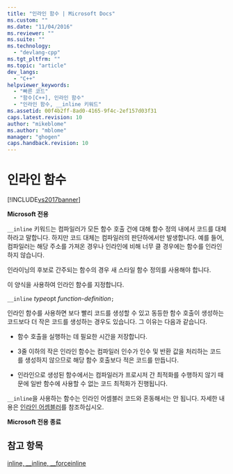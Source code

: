 ```yaml
---
title: "인라인 함수 | Microsoft Docs"
ms.custom: ""
ms.date: "11/04/2016"
ms.reviewer: ""
ms.suite: ""
ms.technology: 
  - "devlang-cpp"
ms.tgt_pltfrm: ""
ms.topic: "article"
dev_langs: 
  - "C++"
helpviewer_keywords: 
  - "빠른 코드"
  - "함수[C++], 인라인 함수"
  - "인라인 함수, __inline 키워드"
ms.assetid: 00f4b2ff-8ad0-4165-9f4c-2ef157d03f31
caps.latest.revision: 10
author: "mikeblome"
ms.author: "mblome"
manager: "ghogen"
caps.handback.revision: 10
---
```

# 인라인 함수
[!INCLUDE[vs2017banner](../assembler/inline/includes/vs2017banner.md)]

**Microsoft 전용**  
  
 `__inline` 키워드는 컴파일러가 모든 함수 호출 건에 대해 함수 정의 내에서 코드를 대체하라고 말합니다.  하지만 코드 대체는 컴파일러의 판단하에서만 발생합니다.  예를 들어, 컴파일러는 해당 주소를 가져온 경우나 인라인에 비해 너무 클 경우에는 함수를 인라인하지 않습니다.  
  
 인라이닝의 후보로 간주되는 함수의 경우 새 스타일 함수 정의를 사용해야 합니다.  
  
 이 양식을 사용하여 인라인 함수를 지정합니다.  
  
 `__inline` *type*opt *function\-definition*`;`  
  
 인라인 함수를 사용하면 보다 빨리 코드를 생성할 수 있고 동등한 함수 호출이 생성하는 코드보다 더 작은 코드를 생성하는 경우도 있습니다. 그 이유는 다음과 같습니다.  
  
-   함수 호출을 실행하는 데 필요한 시간을 저장합니다.  
  
-   3줄 이하의 작은 인라인 함수는 컴파일러 인수가 인수 및 반환 값을 처리하는 코드를 생성하지 않으므로 해당 함수 호출보다 적은 코드를 만듭니다.  
  
-   인라인으로 생성된 함수에서는 컴파일러가 프로시저 간 최적화를 수행하지 않기 때문에 일반 함수에 사용할 수 없는 코드 최적화가 진행됩니다.  
  
 `__inline`을 사용하는 함수는 인라인 어셈블러 코드와 혼동해서는 안 됩니다.  자세한 내용은 [인라인 어셈블러](../c-language/inline-assembler-c.md)를 참조하십시오.  
  
 **Microsoft 전용 종료**  
  
## 참고 항목  
 [inline, \_\_inline, \_\_forceinline](../misc/inline-inline-forceinline.md)